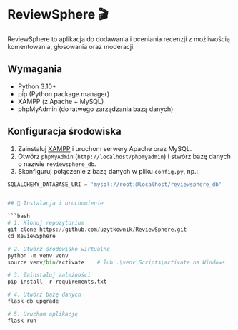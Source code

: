 # ReviewSphere 🎬

ReviewSphere to aplikacja do dodawania i oceniania recenzji z możliwością komentowania, głosowania oraz moderacji.

## Wymagania

- Python 3.10+
- pip (Python package manager)
- XAMPP (z Apache + MySQL)
- phpMyAdmin (do łatwego zarządzania bazą danych)

## Konfiguracja środowiska

1. Zainstaluj [XAMPP](https://www.apachefriends.org/index.html) i uruchom serwery Apache oraz MySQL.
2. Otwórz `phpMyAdmin` (`http://localhost/phpmyadmin`) i stwórz bazę danych o nazwie `reviewsphere_db`.
3. Skonfiguruj połączenie z bazą danych w pliku `config.py`, np.:

```python
SQLALCHEMY_DATABASE_URI = 'mysql://root:@localhost/reviewsphere_db'


## 🚀 Instalacja i uruchomienie

```bash
# 1. Klonuj repozytorium
git clone https://github.com/uzytkownik/ReviewSphere.git
cd ReviewSphere

# 2. Utwórz środowisko wirtualne
python -m venv venv
source venv/bin/activate    # lub .\venv\Scripts\activate na Windows

# 3. Zainstaluj zależności
pip install -r requirements.txt

# 4. Utwórz bazę danych
flask db upgrade

# 5. Uruchom aplikację
flask run
